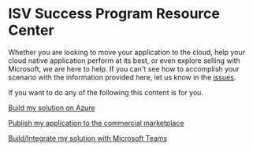 # ISV Success Program Resource Center

Whether you are looking to move your application to the cloud, help your cloud native application perform at its best, or even explore selling with Microsoft, we are here to help. If you can't see how to accomplish your scenario with the information provided here, let us know in the [issues](https://github.com/Azure/isv-success-program-resources/issues).

If you want to do any of the following this content is for you.

[Build my solution on Azure](./azure/index.md)

[Publish my application to the commercial marketplace](./marketplace/index.md)

[Build/Integrate my solution with Microsoft Teams](./Teams/index.md)